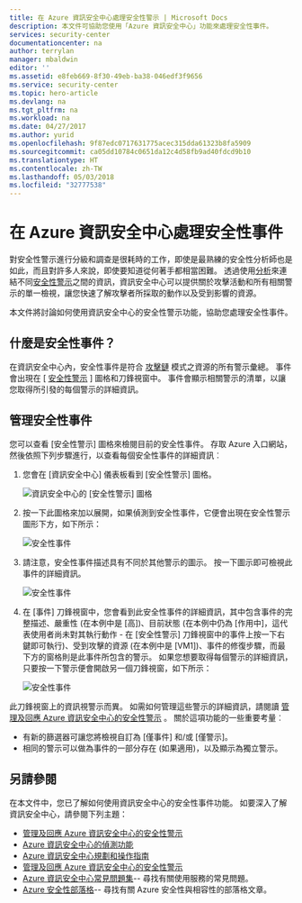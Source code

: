 ```yaml
---
title: 在 Azure 資訊安全中心處理安全性警示 | Microsoft Docs
description: 本文件可協助您使用「Azure 資訊安全中心」功能來處理安全性事件。
services: security-center
documentationcenter: na
author: terrylan
manager: mbaldwin
editor: ''
ms.assetid: e8feb669-8f30-49eb-ba38-046edf3f9656
ms.service: security-center
ms.topic: hero-article
ms.devlang: na
ms.tgt_pltfrm: na
ms.workload: na
ms.date: 04/27/2017
ms.author: yurid
ms.openlocfilehash: 9f87edc0717631775acec315dda61323b8fa5909
ms.sourcegitcommit: ca05dd10784c0651da12c4d58fb9ad40fdcd9b10
ms.translationtype: HT
ms.contentlocale: zh-TW
ms.lasthandoff: 05/03/2018
ms.locfileid: "32777538"
---
```

# <a name="handling-security-incidents-in-azure-security-center"></a>在 Azure 資訊安全中心處理安全性事件
對安全性警示進行分級和調查是很耗時的工作，即使是最熟練的安全性分析師也是如此，而且對許多人來說，即使要知道從何著手都相當困難。 透過使用[分析](security-center-detection-capabilities.md)來連結不同[安全性警示](security-center-managing-and-responding-alerts.md)之間的資訊，資訊安全中心可以提供關於攻擊活動和所有相關警示的單一檢視，讓您快速了解攻擊者所採取的動作以及受到影響的資源。

本文件將討論如何使用資訊安全中心的安全性警示功能，協助您處理安全性事件。

## <a name="what-is-a-security-incident"></a>什麼是安全性事件？
在資訊安全中心內，安全性事件是符合 [攻擊鏈](https://blogs.technet.microsoft.com/office365security/addressing-your-cxos-top-five-cloud-security-concerns/) 模式之資源的所有警示彙總。 事件會出現在 [ [安全性警示](security-center-managing-and-responding-alerts.md) ] 圖格和刀鋒視窗中。 事件會顯示相關警示的清單，以讓您取得所引發的每個警示的詳細資訊。

## <a name="managing-security-incidents"></a>管理安全性事件
您可以查看 [安全性警示] 圖格來檢閱目前的安全性事件。 存取 Azure 入口網站，然後依照下列步驟進行，以查看每個安全性事件的詳細資訊︰

1. 您會在 [資訊安全中心] 儀表板看到 [安全性警示]  圖格。

    ![資訊安全中心的 [安全性警示] 圖格](./media/security-center-incident/security-center-incident-fig1.png)

2. 按一下此圖格來加以展開，如果偵測到安全性事件，它便會出現在安全性警示圖形下方，如下所示：

    ![安全性事件](./media/security-center-incident/security-center-incident-fig2.png)

3. 請注意，安全性事件描述具有不同於其他警示的圖示。 按一下圖示即可檢視此事件的詳細資訊。

    ![安全性事件](./media/security-center-incident/security-center-incident-fig3.png)

4. 在 [事件] 刀鋒視窗中，您會看到此安全性事件的詳細資訊，其中包含事件的完整描述、嚴重性 (在本例中是 [高])、目前狀態 (在本例中仍為 [作用中]，這代表使用者尚未對其執行動作 - 在 [安全性警示] 刀鋒視窗中的事件上按一下右鍵即可執行)、受到攻擊的資源 (在本例中是 [VM1])、事件的修復步驟，而最下方的窗格則是此事件所包含的警示。 如果您想要取得每個警示的詳細資訊，只要按一下警示便會開啟另一個刀鋒視窗，如下所示：

    ![安全性事件](./media/security-center-incident/security-center-incident-fig4.png)

此刀鋒視窗上的資訊視警示而異。 如需如何管理這些警示的詳細資訊，請閱讀 [管理及回應 Azure 資訊安全中心的安全性警示](security-center-managing-and-responding-alerts.md) 。 關於這項功能的一些重要考量︰

* 有新的篩選器可讓您將檢視自訂為 [僅事件] 和/或 [僅警示]。
* 相同的警示可以做為事件的一部分存在 (如果適用)，以及顯示為獨立警示。

## <a name="see-also"></a>另請參閱
在本文件中，您已了解如何使用資訊安全中心的安全性事件功能。 如要深入了解資訊安全中心，請參閱下列主題：

* [管理及回應 Azure 資訊安全中心的安全性警示](security-center-managing-and-responding-alerts.md)
* [Azure 資訊安全中心的偵測功能](security-center-detection-capabilities.md)
* [Azure 資訊安全中心規劃和操作指南](security-center-planning-and-operations-guide.md)
* [管理及回應 Azure 資訊安全中心的安全性警示](security-center-managing-and-responding-alerts.md)
* [Azure 資訊安全中心常見問題集](security-center-faq.md)-- 尋找有關使用服務的常見問題。
* [Azure 安全性部落格](http://blogs.msdn.com/b/azuresecurity/)-- 尋找有關 Azure 安全性與相容性的部落格文章。
